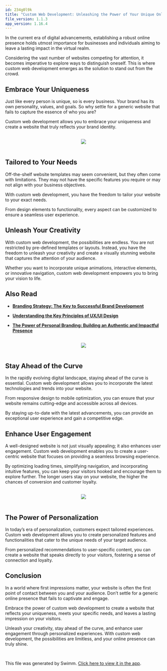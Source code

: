 ```yaml
---
id: 234g0l9k
title: "Custom Web Development: Unleashing the Power of Your Unique Online Presence"
file_version: 1.1.3
app_version: 1.16.4
---
```


In the current era of digital advancements, establishing a robust online presence holds utmost importance for businesses and individuals aiming to leave a lasting impact in the virtual realm.

Considering the vast number of websites competing for attention, it becomes imperative to explore ways to distinguish oneself. This is where custom web development emerges as the solution to stand out from the crowd.

## Embrace Your Uniqueness

Just like every person is unique, so is every business. Your brand has its own personality, values, and goals. So why settle for a generic website that fails to capture the essence of who you are?

Custom web development allows you to embrace your uniqueness and create a website that truly reflects your brand identity.

<br/>

<div align="center"><img src="https://firebasestorage.googleapis.com/v0/b/swimmio-content/o/repositories%2FZ2l0aHViJTNBJTNBcGVhY29jay1ibG9ncyUzQSUzQVBlYWNvY2stSW5kaWE%3D%2F99a9743a-32cd-4ac8-a02a-fca0cd0530d4.png?alt=media&token=06ac6138-e3db-46d4-97df-37fe6191e918" style="width:'100%'"/></div>

<br/>

## Tailored to Your Needs

Off-the-shelf website templates may seem convenient, but they often come with limitations. They may not have the specific features you require or may not align with your business objectives.

With custom web development, you have the freedom to tailor your website to your exact needs.

From design elements to functionality, every aspect can be customized to ensure a seamless user experience.

## Unleash Your Creativity

With custom web development, the possibilities are endless. You are not restricted by pre-defined templates or layouts. Instead, you have the freedom to unleash your creativity and create a visually stunning website that captures the attention of your audience.

Whether you want to incorporate unique animations, interactive elements, or innovative navigation, custom web development empowers you to bring your vision to life.

## Also Read

*   [**Branding Strategy: The Key to Successful Brand Development**](https://peacockindia.in/blog/branding-strategy/)

*   [**Understanding the Key Principles of UX/UI Design**](https://peacockindia.in/blog/key-principles-of-ux-ui-design/)

*   [**The Power of Personal Branding: Building an Authentic and Impactful Presence**](https://peacockindia.in/blog/personal-branding/)

<br/>

<div align="center"><img src="https://firebasestorage.googleapis.com/v0/b/swimmio-content/o/repositories%2FZ2l0aHViJTNBJTNBcGVhY29jay1ibG9ncyUzQSUzQVBlYWNvY2stSW5kaWE%3D%2F5eeceb6e-afe7-4bfa-878c-ee54a1e6994e.png?alt=media&token=b03a1d4d-d2da-48c0-9325-e4bf5f9be130" style="width:'100%'"/></div>

<br/>

## Stay Ahead of the Curve

In the rapidly evolving digital landscape, staying ahead of the curve is essential. Custom web development allows you to incorporate the latest technologies and trends into your website.

From responsive design to mobile optimization, you can ensure that your website remains cutting-edge and accessible across all devices.

By staying up-to-date with the latest advancements, you can provide an exceptional user experience and gain a competitive edge.

## Enhance User Engagement

A well-designed website is not just visually appealing; it also enhances user engagement. Custom web development enables you to create a user-centric website that focuses on providing a seamless browsing experience.

By optimizing loading times, simplifying navigation, and incorporating intuitive features, you can keep your visitors hooked and encourage them to explore further. The longer users stay on your website, the higher the chances of conversion and customer loyalty.

<br/>

<div align="center"><img src="https://firebasestorage.googleapis.com/v0/b/swimmio-content/o/repositories%2FZ2l0aHViJTNBJTNBcGVhY29jay1ibG9ncyUzQSUzQVBlYWNvY2stSW5kaWE%3D%2Fea289ff3-b220-4a36-b7c8-66eb3b8f3b10.png?alt=media&token=aef5d4af-d801-4501-b64b-f213076ff043" style="width:'100%'"/></div>

<br/>

## The Power of Personalization

In today’s era of personalization, customers expect tailored experiences. Custom web development allows you to create personalized features and functionalities that cater to the unique needs of your target audience.

From personalized recommendations to user-specific content, you can create a website that speaks directly to your visitors, fostering a sense of connection and loyalty.

## Conclusion

In a world where first impressions matter, your website is often the first point of contact between you and your audience. Don’t settle for a generic online presence that fails to captivate and engage.

Embrace the power of custom web development to create a website that reflects your uniqueness, meets your specific needs, and leaves a lasting impression on your visitors.

Unleash your creativity, stay ahead of the curve, and enhance user engagement through personalized experiences. With custom web development, the possibilities are limitless, and your online presence can truly shine.

<br/>

This file was generated by Swimm. [Click here to view it in the app](https://app.swimm.io/repos/Z2l0aHViJTNBJTNBcGVhY29jay1ibG9ncyUzQSUzQVBlYWNvY2stSW5kaWE=/docs/234g0l9k).

